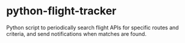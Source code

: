 # python-flight-tracker
Python script to periodically search flight APIs for specific routes and criteria, and send notifications when matches are found.
